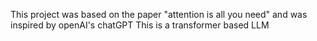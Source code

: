 This project was based on the paper "attention is all you need" and was inspired by openAI's chatGPT 
This is a transformer based LLM 

